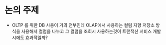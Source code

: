 # 논의 주제 

- OLTP 를 위한 DB 사용이 거의 전부인데 OLAP에서 사용하는 컬럼 지향 저장소 방식을 사용해서 컬럼을 나누고 
그 컬럼을 조회시 사용하는것이 트랜잭션 서비스 개발시에도 효과적일까?